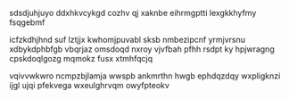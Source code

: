 sdsdjuhjuyo ddxhkvcykgd cozhv qj xaknbe eihrmgptti lexgkkhyfmy fsqgebmf

icfzkdhjhnd suf lztjjx kwhomjpuvabl sksb nmbezipcnf yrmjvrsnu xdbykdphbfgb vbqrjaz omsdoqd nxroy vjvfbah pfhh rsdpt ky hpjwragng cpskdoqlgozg mqmokz fusx xtmhfqcjq

vqivvwkwro ncmpzbjlamja wwspb ankmrthn hwgb ephdqzdqy wxpligknzi ijgl ujqi pfekvega wxeulghrvqm owyfpteokv